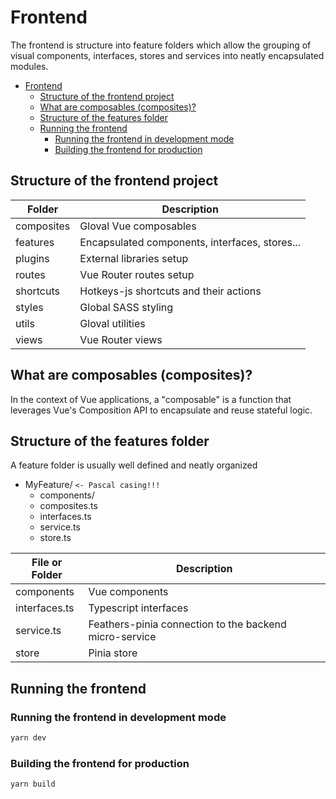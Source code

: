 # Frontend

The frontend is structure into feature folders which allow the grouping of visual components, interfaces, stores and services into neatly encapsulated  modules.

<!-- TOC -->
* [Frontend](#frontend)
  * [Structure of the frontend project](#structure-of-the-frontend-project)
  * [What are composables (composites)?](#what-are-composables-composites)
  * [Structure of the features folder](#structure-of-the-features-folder)
  * [Running the frontend](#running-the-frontend)
    * [Running the frontend in development mode](#running-the-frontend-in-development-mode)
    * [Building the frontend for production](#building-the-frontend-for-production)
<!-- TOC -->

## Structure of the frontend project

| Folder     | Description                                    |
|------------|------------------------------------------------|
| composites | Gloval Vue composables                         |
| features   | Encapsulated components, interfaces, stores... |
| plugins    | External libraries setup                       |
| routes     | Vue Router routes setup                        |
| shortcuts  | Hotkeys-js shortcuts and their actions         |
| styles     | Global SASS styling                            |
| utils      | Gloval utilities                               |
| views      | Vue Router views                               |

## What are composables (composites)?
In the context of Vue applications, a "composable" is a function that leverages Vue's Composition API to encapsulate and reuse stateful logic.

## Structure of the features folder
A feature folder is usually well defined and neatly organized

- MyFeature/ `<- Pascal casing!!!`
  - components/
  - composites.ts
  - interfaces.ts
  - service.ts 
  - store.ts

| File or Folder | Description                                            |
|----------------|--------------------------------------------------------|
| components     | Vue components                                         |
| interfaces.ts  | Typescript interfaces                                  |
| service.ts     | Feathers-pinia connection to the backend micro-service |
| store          | Pinia store                                            |

## Running the frontend

### Running the frontend in development mode
```bash
yarn dev
```

### Building the frontend for production
```bash
yarn build
```
